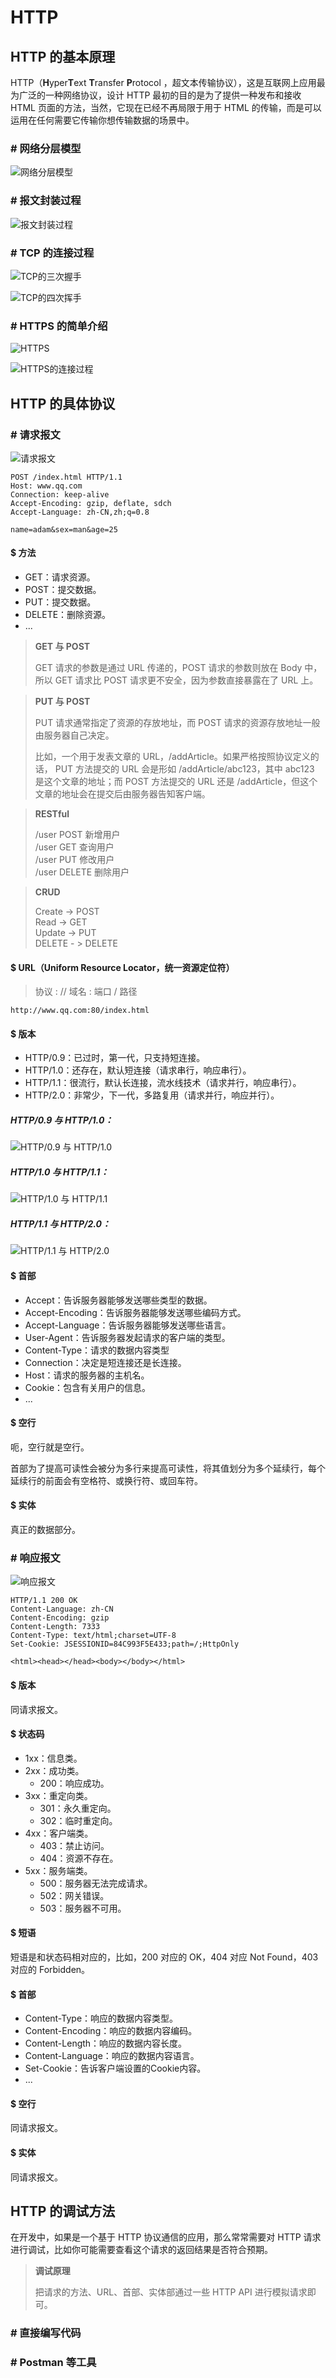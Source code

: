 # HTTP

## HTTP 的基本原理
HTTP（**H**yper**T**ext **T**ransfer **P**rotocol ，超文本传输协议），这是互联网上应用最为广泛的一种网络协议，设计 HTTP 最初的目的是为了提供一种发布和接收 HTML 页面的方法，当然，它现在已经不再局限于用于 HTML 的传输，而是可以运用在任何需要它传输你想传输数据的场景中。

### # 网络分层模型
![网络分层模型](./01.png)

### # 报文封装过程
![报文封装过程](./02.png)

### # TCP 的连接过程
![TCP的三次握手](./03.png)

![TCP的四次挥手](./04.png)

### # HTTPS 的简单介绍
![HTTPS](./05.png)

![HTTPS的连接过程](./06.png)

## HTTP 的具体协议

### # 请求报文

![请求报文](./07.png)
```
POST /index.html HTTP/1.1
Host: www.qq.com
Connection: keep-alive
Accept-Encoding: gzip, deflate, sdch
Accept-Language: zh-CN,zh;q=0.8

name=adam&sex=man&age=25
```

#### $ 方法
* GET：请求资源。
* POST：提交数据。
* PUT：提交数据。
* DELETE：删除资源。
* ...

>**GET 与 POST**
>
>GET 请求的参数是通过 URL 传递的，POST 请求的参数则放在 Body 中，所以 GET 请求比 POST 请求更不安全，因为参数直接暴露在了 URL 上。

>**PUT 与 POST**
>
>PUT 请求通常指定了资源的存放地址，而 POST 请求的资源存放地址一般由服务器自己决定。  
>
> 比如，一个用于发表文章的 URL，/addArticle。如果严格按照协议定义的话， PUT 方法提交的 URL 会是形如 /addArticle/abc123，其中 abc123 是这个文章的地址；而 POST 方法提交的 URL 还是 /addArticle，但这个文章的地址会在提交后由服务器告知客户端。

>**RESTful**
>
>/user POST 新增用户   
/user GET 查询用户    
/user PUT 修改用户    
/user DELETE 删除用户    

>**CRUD**  
>
>Create -> POST  
Read -> GET  
Update -> PUT  
DELETE - > DELETE

#### $ URL（Uniform Resource Locator，统一资源定位符）
> 协议 : // 域名 : 端口 / 路径
```
http://www.qq.com:80/index.html
```

#### $ 版本
* HTTP/0.9：已过时，第一代，只支持短连接。
* HTTP/1.0：还存在，默认短连接（请求串行，响应串行）。
* HTTP/1.1：很流行，默认长连接，流水线技术（请求并行，响应串行）。
* HTTP/2.0：非常少，下一代，多路复用（请求并行，响应并行）。

##### HTTP/0.9 与 HTTP/1.0：
![HTTP/0.9 与 HTTP/1.0](./08.png)

##### HTTP/1.0 与 HTTP/1.1：
![HTTP/1.0 与 HTTP/1.1](./09.png)

##### HTTP/1.1 与 HTTP/2.0：
![HTTP/1.1 与 HTTP/2.0](./10.png)


#### $ 首部
* Accept：告诉服务器能够发送哪些类型的数据。
* Accept-Encoding：告诉服务器能够发送哪些编码方式。
* Accept-Language：告诉服务器能够发送哪些语言。
* User-Agent：告诉服务器发起请求的客户端的类型。
* Content-Type：请求的数据内容类型
* Connection：决定是短连接还是长连接。
* Host：请求的服务器的主机名。
* Cookie：包含有关用户的信息。
* ...

#### $ 空行
呃，空行就是空行。

首部为了提高可读性会被分为多行来提高可读性，将其值划分为多个延续行，每个延续行的前面会有空格符、或换行符、或回车符。

#### $ 实体
真正的数据部分。

### # 响应报文

![响应报文](./11.png)

```
HTTP/1.1 200 OK
Content-Language: zh-CN
Content-Encoding: gzip
Content-Length: 7333
Content-Type: text/html;charset=UTF-8
Set-Cookie: JSESSIONID=84C993F5E433;path=/;HttpOnly

<html><head></head><body></body></html>
```

#### $ 版本
同请求报文。

#### $ 状态码
* 1xx：信息类。
* 2xx：成功类。
  * 200：响应成功。
* 3xx：重定向类。
  * 301：永久重定向。
  * 302：临时重定向。
* 4xx：客户端类。
  * 403：禁止访问。
  * 404：资源不存在。
* 5xx：服务端类。
  * 500：服务器无法完成请求。
  * 502：网关错误。
  * 503：服务器不可用。
  

#### $ 短语
短语是和状态码相对应的，比如，200 对应的 OK，404 对应 Not Found，403 对应的 Forbidden。

#### $ 首部
* Content-Type：响应的数据内容类型。
* Content-Encoding：响应的数据内容编码。
* Content-Length：响应的数据内容长度。
* Content-Language：响应的数据内容语言。
* Set-Cookie：告诉客户端设置的Cookie内容。
* ...

#### $ 空行
同请求报文。

#### $ 实体
同请求报文。

## HTTP 的调试方法
在开发中，如果是一个基于 HTTP 协议通信的应用，那么常常需要对 HTTP 请求进行调试，比如你可能需要查看这个请求的返回结果是否符合预期。

>**调试原理**
>
>把请求的方法、URL、首部、实体部通过一些 HTTP API 进行模拟请求即可。 

### # 直接编写代码

### # Postman 等工具

